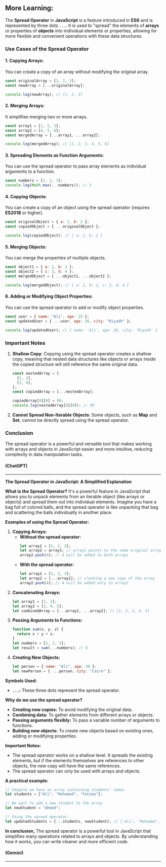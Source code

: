 ## More Learning:

The **Spread Operator** in **JavaScript** is a feature introduced in **ES6** and is represented by three dots `...`. It is used to "spread" the elements of **arrays** or properties of **objects** into individual elements or properties, allowing for more flexible and convenient operations with these data structures.

### Use Cases of the Spread Operator

#### 1. **Copying Arrays**:

You can create a copy of an array without modifying the original array.

```javascript
const originalArray = [1, 2, 3];
const newArray = [...originalArray];

console.log(newArray); // [1, 2, 3]
```

#### 2. **Merging Arrays**:

It simplifies merging two or more arrays.

```javascript
const array1 = [1, 2, 3];
const array2 = [4, 5, 6];
const mergedArray = [...array1, ...array2];

console.log(mergedArray); // [1, 2, 3, 4, 5, 6]
```

#### 3. **Spreading Elements as Function Arguments**:

You can use the spread operator to pass array elements as individual arguments to a function.

```javascript
const numbers = [1, 2, 3];
console.log(Math.max(...numbers)); // 3
```

#### 4. **Copying Objects**:

You can create a copy of an object using the spread operator (requires **ES2018** or higher).

```javascript
const originalObject = { a: 1, b: 2 };
const copiedObject = { ...originalObject };

console.log(copiedObject); // { a: 1, b: 2 }
```

#### 5. **Merging Objects**:

You can merge the properties of multiple objects.

```javascript
const object1 = { a: 1, b: 2 };
const object2 = { c: 3, d: 4 };
const mergedObject = { ...object1, ...object2 };

console.log(mergedObject); // { a: 1, b: 2, c: 3, d: 4 }
```

#### 6. **Adding or Modifying Object Properties**:

You can use the spread operator to add or modify object properties.

```javascript
const user = { name: "Ali", age: 25 };
const updatedUser = { ...user, age: 26, city: "Riyadh" };

console.log(updatedUser); // { name: 'Ali', age: 26, city: 'Riyadh' }
```

### Important Notes

1. **Shallow Copy**:
   Copying using the spread operator creates a shallow copy, meaning that nested data structures like objects or arrays inside the copied structure will still reference the same original data.

   ```javascript
   const nestedArray = [
     [1, 2],
     [3, 4],
   ];
   const copiedArray = [...nestedArray];

   copiedArray[0][0] = 99;
   console.log(nestedArray[0][0]); // 99
   ```

2. **Cannot Spread Non-Iterable Objects**:
   Some objects, such as **Map** and **Set**, cannot be directly spread using the spread operator.

### Conclusion

The spread operator is a powerful and versatile tool that makes working with arrays and objects in JavaScript easier and more intuitive, reducing complexity in data manipulation tasks.

#### (ChatGPT)

---

**The Spread Operator in JavaScript: A Simplified Explanation**

**What is the Spread Operator?**
It's a powerful feature in JavaScript that allows you to unpack elements from an iterable object (like arrays or objects) and spread them out into individual elements. Imagine you have a bag full of colored balls, and the spread operator is like unpacking that bag and scattering the balls individually in another place.

**Examples of using the Spread Operator:**

1. **Copying Arrays:**
   - **Without the spread operator:**
     ```javascript
     let array1 = [1, 2, 3];
     let array2 = array1; // array2 points to the same original array
     array2.push(4); // 4 will be added to both arrays
     ```
   - **With the spread operator:**
     ```javascript
     let array1 = [1, 2, 3];
     let array2 = [...array1]; // creating a new copy of the array
     array2.push(4); // 4 will be added only to array2
     ```
2. **Concatenating Arrays:**
   ```javascript
   let array1 = [1, 2];
   let array2 = [3, 4, 5];
   let combinedArray = [...array1, ...array2]; // [1, 2, 3, 4, 5]
   ```
3. **Passing Arguments to Functions:**
   ```javascript
   function sum(x, y, z) {
     return x + y + z;
   }
   let numbers = [1, 2, 3];
   let result = sum(...numbers); // 6
   ```
4. **Creating New Objects:**
   ```javascript
   let person = { name: "Ali", age: 30 };
   let newPerson = { ...person, city: "Cairo" };
   ```

**Symbols Used:**

- **`...`:** These three dots represent the spread operator.

**Why do we use the spread operator?**

- **Creating new copies:** To avoid modifying the original data.
- **Combining data:** To gather elements from different arrays or objects.
- **Passing arguments flexibly:** To pass a variable number of arguments to functions.
- **Building new objects:** To create new objects based on existing ones, adding or modifying properties.

**Important Notes:**

- The spread operator works on a shallow level. It spreads the existing elements, but if the elements themselves are references to other objects, the new copy will have the same references.
- The spread operator can only be used with arrays and objects.

**A practical example:**

```javascript
// Imagine we have an array containing students' names
let students = ["Ali", "Mohamed", "Fatima"];

// We want to add a new student to the array
let newStudent = "Ahmed";

// Using the spread operator:
let updatedStudents = [...students, newStudent]; // ['Ali', 'Mohamed', 'Fatima', 'Ahmed']
```

**In conclusion,**
The spread operator is a powerful tool in JavaScript that simplifies many operations related to arrays and objects. By understanding how it works, you can write cleaner and more efficient code.

#### (Gemini)

---
